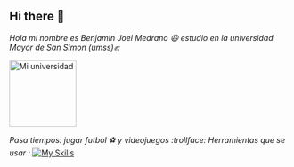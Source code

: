 ## Hi there 👋


*Hola mi nombre es Benjamin Joel Medrano :smiley: estudio en la universidad Mayor de San Simon (umss):fist::*


<img src="https://yt3.googleusercontent.com/ytc/AIdro_kBVqGn-PautfZs3UW8F-q5-5K8x4zGwnIY2Ng6WScasw=s900-c-k-c0x00ffffff-no-rj" alt="Mi universidad" width="120"/>

*Pasa tiempos: jugar futbol :soccer: y videojuegos :trollface:*
*Herramientas que se usar :*
[![My Skills](https://skillicons.dev/icons?i=java,kotlin,nodejs,figma&theme=light)](https://skillicons.dev)

